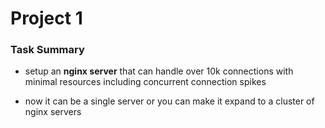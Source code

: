 # Project 1

### Task Summary

- setup an **nginx server** that can handle over 10k connections with minimal resources including concurrent connection spikes

- now it can be a single server or you can make it expand to a cluster of nginx servers
